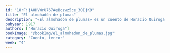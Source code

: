 ```yaml
---
id: "18rFjjAOHVWrU767AeBczwz5ce_3OIjK9"
title: "El almohadón de plumas"
description: "«El almohadón de plumas» es un cuento de Horacio Quiroga que relata la extraña enfermedad de una mujer tras su matrimonio, envuelta en un ambiente sombrío y misterioso. Con un estilo inquietante, el autor mezcla el horror psicológico con lo inexplicable."
pubyear: 1917
authors: ["Horacio Quiroga"]
bookImage: "@bookImg/el_almohadon_de_plumas.jpg"
category: "Cuento, terror"
week: "4"
---
```

